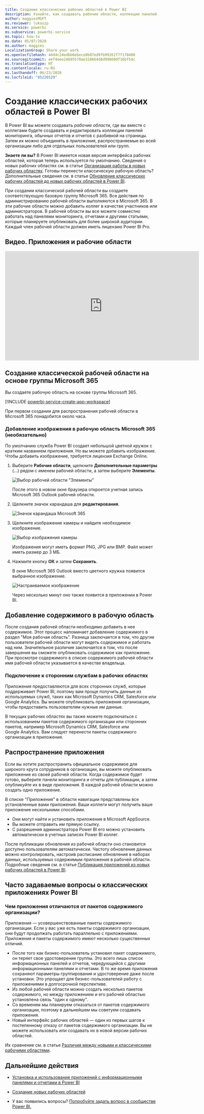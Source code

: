```yaml
---
title: Создание классических рабочих областей в Power BI
description: Узнайте, как создавать рабочие области, коллекции панелей мониторинга, обычных отчетов и отчетов с разбивкой на страницы, предназначенные для предоставления основных метрик для организации.
author: maggiesMSFT
ms.reviewer: lukaszp
ms.service: powerbi
ms.subservice: powerbi-service
ms.topic: how-to
ms.date: 05/07/2020
ms.author: maggies
LocalizationGroup: Share your work
ms.openlocfilehash: 44d4c24edbb6ebece8b07ed9fb99261f7f1f0408
ms.sourcegitcommit: eef4eee24695570ae3186b4d8d99660df16bf54c
ms.translationtype: HT
ms.contentlocale: ru-RU
ms.lasthandoff: 06/23/2020
ms.locfileid: "85226529"
---
```

# <a name="create-classic-workspaces-in-power-bi"></a>Создание классических рабочих областей в Power BI

В Power BI вы можете создавать *рабочие области*, где вы вместе с коллегами будете создавать и редактировать коллекции панелей мониторинга, обычных отчетов и отчетов с разбивкой на страницы. Затем их можно объединять в *приложения*, распространяемые во всей организации либо для отдельных пользователей или групп. 

**Знаете ли вы?** В Power BI имеется новая версия интерфейса рабочих областей, которая теперь используется по умолчанию. Сведения о новых рабочих областях см. в статье [Организация работы в новых рабочих областях](service-new-workspaces.md). Готовы перенести классическую рабочую область? Дополнительные сведения см. в статье [Обновление классических рабочих областей до новых рабочих областей в Power BI](service-upgrade-workspaces.md).

При создании классической рабочей области вы создаете соответствующую базовую группу Microsoft 365. Все действия по администрированию рабочей области выполняются в Microsoft 365. В эти рабочие области можно добавить коллег в качестве участников или администраторов. В рабочей области вы все можете совместно работать над панелями мониторинга, отчетами и другими статьями, которые планируете опубликовать для более широкой аудитории. Каждый член рабочей области должен иметь лицензию Power BI Pro.

## <a name="video-apps-and-workspaces"></a>Видео. Приложения и рабочие области
<iframe width="640" height="360" src="https://www.youtube.com/embed/Ey5pyrr7Lk8?showinfo=0" frameborder="0" allowfullscreen></iframe>

## <a name="create-a-classic-workspace-based-on-a-microsoft-365-group"></a>Создание классической рабочей области на основе группы Microsoft 365

Вы создаете рабочую область на основе группы Microsoft 365.

[!INCLUDE [powerbi-service-create-app-workspace](../includes/powerbi-service-create-app-workspace.md)]

При первом создании для распространения рабочей области в Microsoft 365 понадобится около часа.

### <a name="add-an-image-to-your-microsoft-365-workspace-optional"></a>Добавление изображения в рабочую область Microsoft 365 (необязательно)
По умолчанию служба Power BI создает небольшой цветной кружок с кратким названием приложения. Но вы можете добавить изображение. Чтобы добавить изображение, требуется лицензия Exchange Online.

1. Выберите **Рабочие области**, щелкните **Дополнительные параметры** (...) рядом с именем рабочей области, а затем выберите **Элементы**. 
   
     ![Выбор рабочей области "Элементы"](media/service-create-workspaces/power-bi-workspace-old-members.png)
   
    После этого в новом окне браузера откроется учетная запись Microsoft 365 Outlook рабочей области.
2. Щелкните значок карандаша для **редактирования**.
   
     ![Значок карандаша Microsoft 365](media/service-create-workspaces/power-bi-workspace-old-edit-group.png)
3. Щелкните изображение камеры и найдите необходимое изображение.
   
     ![Выбор изображения камеры](media/service-create-workspaces/power-bi-workspace-old-camera.png)

     Изображения могут иметь формат PNG, JPG или BMP. Файл может иметь размер до 3 МБ. 

4. Нажмите кнопку **ОК** и затем **Сохранить**.
   
    В окне Microsoft 365 Outlook вместо цветного кружка появится выбранное изображение.
   
     ![Настраиваемое изображение](media/service-create-workspaces/power-bi-workspace-old-new-image.png)
   
    Через несколько минут оно также появится в приложении в Power BI.

## <a name="add-content-to-your-workspace"></a>Добавление содержимого в рабочую область

После создания рабочей области необходимо добавить в нее содержимое. Этот процесс напоминает добавление содержимого в раздел "Моя рабочая область". Разница заключается в том, что другие пользователи рабочей области могут видеть содержимое и работать над ним. Значительное различие заключается в том, что после завершения вы сможете опубликовать содержимое как приложение. При просмотре содержимого в списке содержимого рабочей области имя рабочей области указывается в качестве владельца.

### <a name="connect-to-third-party-services-in-workspaces"></a>Подключение к сторонним службам в рабочих областях

Приложения предоставляются для всех сторонних служб, которые поддерживает Power BI, поэтому вам проще получить данные из используемых служб, таких как Microsoft Dynamics CRM, Salesforce или Google Analytics. Вы можете опубликовать приложения организации, чтобы предоставить пользователям нужные им данные.

В текущих рабочих областях вы также можете подключаться с использованием пакетов содержимого организации или сторонних пакетов, например Microsoft Dynamics CRM, Salesforce или Google Analytics. Вам следует перенести пакеты содержимого организации в приложения.

## <a name="distribute-an-app"></a>Распространение приложения

Если вы хотите распространить официальное содержимое для широкого круга сотрудников в организации, вы можете опубликовать приложение из своей рабочей области.  Когда содержимое будет готово, выберите панели мониторинга и отчеты для публикации, а затем опубликуйте их в виде *приложения*. В каждой рабочей области можно создать одно приложение.

В списке "Приложения" в области навигации представлены все установленные вами приложения. Ваши коллеги могут получить ваше приложение несколькими способами. 
- Они могут найти и установить приложения в Microsoft AppSource.
- Вы можете отправить им прямую ссылку. 
- С разрешения администратора Power BI его можно установить автоматически в учетных записях Power BI коллег. 

После публикации обновления из рабочей области оно становится доступно пользователям автоматически. Частоту обновления данных можно контролировать, настроив расписание обновления в наборах данных, используемых содержимым приложения в рабочей области. Подробные сведения см. в статье [Публикация приложений из новых рабочих областей в Power BI](service-create-distribute-apps.md).

## <a name="power-bi-classic-apps-faq"></a>Часто задаваемые вопросы о классических приложениях Power BI

### <a name="how-are-apps-different-from-organizational-content-packs"></a>Чем приложения отличаются от пакетов содержимого организации?
Приложения — усовершенствованные пакеты содержимого организации. Если у вас уже есть пакеты содержимого организации, они будут продолжать работать параллельно с приложениями. Приложения и пакеты содержимого имеют несколько существенных отличий. 

* После того как бизнес-пользователь установил пакет содержимого, он теряет свое удостоверение группы. Это всего лишь список информационных панелей и отчетов, чередующийся с другими информационными панелями и отчетами. В то же время приложения сохраняют параметры группирования и удостоверение даже после установки. Это упрощает для бизнес-пользователей работу с приложениями в долгосрочной перспективе.
* Из любой рабочей области можно создать несколько пакетов содержимого, но между приложением и его рабочей областью установлена связь "один к одному". 
* Со временем мы планируем отказаться от пакетов содержимого организации, поэтому в дальнейшем мы советуем создавать приложения.  
* Новый интерфейс рабочих областей — один из первых шагов к постепенному отказу от пакетов содержимого организации. Вы не можете использовать или создавать их в новой версии рабочих областей.

Их сравнение см. в статье [Различия между новыми и классическими рабочими областями](service-new-workspaces.md#new-and-classic-workspace-differences). 

## <a name="next-steps"></a>Дальнейшие действия
* [Установка и использование приложений с информационными панелями и отчетами в Power BI](service-create-distribute-apps.md)
- [Создание новых рабочих областей](service-create-the-new-workspaces.md)
* У вас появились вопросы? [Попробуйте задать вопрос в сообществе Power BI.](https://community.powerbi.com/)
